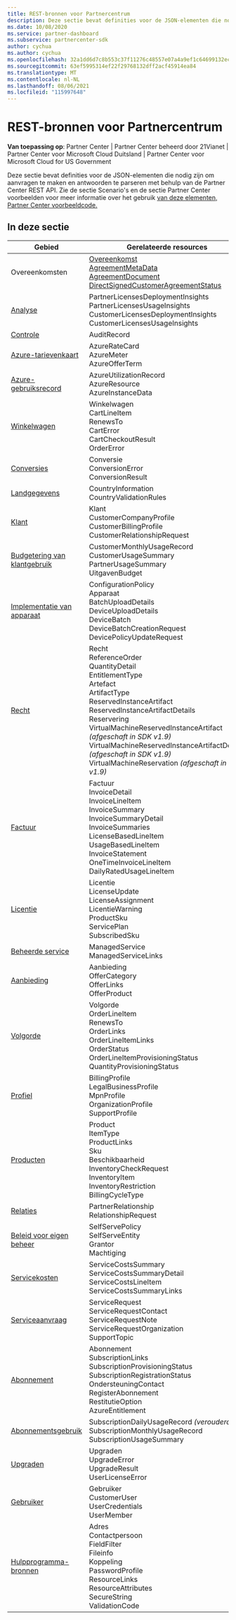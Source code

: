 ```yaml
---
title: REST-bronnen voor Partnercentrum
description: Deze sectie bevat definities voor de JSON-elementen die nodig zijn om aanvragen te maken en antwoorden te parseren met behulp van de Partner Center REST API.
ms.date: 10/08/2020
ms.service: partner-dashboard
ms.subservice: partnercenter-sdk
author: cychua
ms.author: cychua
ms.openlocfilehash: 32a1dd6d7c8b553c37f11276c48557e07a4a9ef1c64699132ece14d1fabbe6a7
ms.sourcegitcommit: 63ef5995314ef22f29768132dff2acf45914ea84
ms.translationtype: MT
ms.contentlocale: nl-NL
ms.lasthandoff: 08/06/2021
ms.locfileid: "115997648"
---
```

# <a name="partner-center-rest-resources"></a>REST-bronnen voor Partnercentrum

**Van toepassing op**: Partner Center | Partner Center beheerd door 21Vianet | Partner Center voor Microsoft Cloud Duitsland | Partner Center voor Microsoft Cloud for US Government

Deze sectie bevat definities voor de JSON-elementen die nodig zijn om aanvragen te maken en antwoorden te parseren met behulp van de Partner Center REST API. Zie de sectie Scenario's en de sectie [](scenarios.md) Partner Center voorbeelden voor meer informatie over het gebruik [van deze elementen, Partner Center voorbeeldcode.](partner-center-samples.md)

## <a name="in-this-section"></a>In deze sectie


| Gebied                                                                    | Gerelateerde resources                                                   |
|---------------------------------------------------------------------|----------------------------------------------------|
| Overeenkomsten                                | [Overeenkomst](agreement-resources.md)<br/>                                            [AgreementMetaData](agreement-metadata-resources.md)<br/>                                                                                 [AgreementDocument](agreement-document-resources.md)<br/>                                                                                       [DirectSignedCustomerAgreementStatus](customer-agreement-direct-sign-status-resource.md)                                                                                                                       |
| [Analyse](analytics-resources.md)                                 | PartnerLicensesDeploymentInsights<br/>                                             PartnerLicensesUsageInsights<br/>                                                                                               CustomerLicensesDeploymentInsights<br/>                                                                                           CustomerLicensesUsageInsights                                                                                               |
| [Controle](auditing-resources.md)                                   | AuditRecord                                        |
| [Azure-tarievenkaart](azure-rate-card-resources.md)                     | AzureRateCard<br/>                                                     AzureMeter<br/>                                                                                                                            AzureOfferTerm<br/>                                                                                                        |
| [Azure-gebruiksrecord](azure-utilization-record-resources.md)   | AzureUtilizationRecord<br/>                                            AzureResource<br/>                                                                                                                            AzureInstanceData<br/>                                                                                                     |
| [Winkelwagen](cart-resources.md)                                           | Winkelwagen<br/>                                                              CartLineItem<br/>                                                                                                                                   RenewsTo<br/>                                                                                                                                   CartError<br/>                                                                                                                                   CartCheckoutResult<br/>                                                                                                                                   OrderError                                                                                                                 |
| [Conversies](conversions-resources.md)                             | Conversie<br/>                                                     ConversionError<br/>      ConversionResult                                                                                 |
| [Landgegevens](country-information-resources.md)             | CountryInformation<br/>                                  CountryValidationRules                                                                                                     |
| [Klant](customer-resources.md)                                   | Klant<br/>                                                                       CustomerCompanyProfile<br/>                                                                                                          CustomerBillingProfile<br/>                                                                                                       CustomerRelationshipRequest                                                                                                |
| [Budgetering van klantgebruik](customer-usage-resources.md)             | CustomerMonthlyUsageRecord<br/>                                      CustomerUsageSummary<br/>                                                                                                               PartnerUsageSummary<br/>                                                                                                                       UitgavenBudget                                                                                                             |
| [Implementatie van apparaat](device-deployment-resources.md)                 | ConfigurationPolicy<br/>                                                   Apparaat<br/>                                                                                                                                   BatchUploadDetails<br/>                                                                                                                                   DeviceUploadDetails<br/>                                                                                                                                   DeviceBatch<br/>                                                                                                                                   DeviceBatchCreationRequest<br/>                                                                                                                        DevicePolicyUpdateRequest                                                                                                  |
| [Recht](entitlement-resources.md)                             | Recht<br/>                                                        ReferenceOrder<br/>                                                                                                                                           QuantityDetail<br/>                                                                                                                         EntitlementType<br/>                                                                                                                                Artefact<br/>                                                                                                                                  ArtifactType<br/>                                                                                                                ReservedInstanceArtifact<br/>                                                                                                                 ReservedInstanceArtifactDetails<br/>                                                                                                          Reservering<br/>                                                                                                      VirtualMachineReservedInstanceArtifact *(afgeschaft in SDK v1.9)*<br/>                                                                                                                           VirtualMachineReservedInstanceArtifactDetails *(afgeschaft in SDK v1.9)*<br/>                                                                                                                                   VirtualMachineReservation *(afgeschaft in SDK v1.9)*                                                                       |
| [Factuur](invoice-resources.md)                                     | Factuur<br/>                                                             InvoiceDetail<br/>                                                                                                                          InvoiceLineItem<br/>                                                                                                                          InvoiceSummary<br/>                                                                                                                          InvoiceSummaryDetail<br/>                                                                                                                          InvoiceSummaries<br/>                                                                                                                          LicenseBasedLineItem<br/>                                                                                                                          UsageBasedLineItem<br/>                                                                                                                  InvoiceStatement<br/>                                                                                                                  OneTimeInvoiceLineItem<br/>                                                                                                                  DailyRatedUsageLineItem                                               |
| [Licentie](license-resources.md)                                     | Licentie<br/>                                                        LicenseUpdate<br/>                                                                                                                      LicenseAssignment<br/>                                                                                                                        LicentieWarning<br/>                                                                                                                              ProductSku<br/>                                                                                                                                 ServicePlan<br/>                                                                                                                                 SubscribedSku                                                                                                              |
| [Beheerde service](managed-service-resources.md)                     | ManagedService<br/>                    ManagedServiceLinks                                                                                                        |
| [Aanbieding](offer-resources.md)                                        | Aanbieding<br/>                                                               OfferCategory<br/>                                                                                                                               OfferLinks<br/>                                                                                                                                OfferProduct                                                                                                               |
| [Volgorde](order-resources.md)                                        | Volgorde<br/>                                                               OrderLineItem<br/>                                                                                                                               RenewsTo<br/>                                                                                                                                  OrderLinks<br/>                                                                                                                               OrderLineItemLinks<br/>                                                                                                                               OrderStatus<br/>                                                                                                                               OrderLineItemProvisioningStatus<br/>                                                                                                                       QuantityProvisioningStatus                                                                                                 |
| [Profiel](profile-resources.md)                                    | BillingProfile<br/>                                              LegalBusinessProfile<br/>                                                                                                                        MpnProfile<br/>                                                                                                                         OrganizationProfile<br/>                                                                                                                        SupportProfile                                                                                                             |
| [Producten](product-resources.md)                                   | Product<br/>                                                               ItemType<br/>                                                                                                                                  ProductLinks<br/>                                                                                                                                       Sku<br/>                                                                                                                                       Beschikbaarheid<br/>                                                                                                                                       InventoryCheckRequest<br>                                                                                                                                   InventoryItem<br/>                                                                                                                                       InventoryRestriction<br>                                                                                                                                    BillingCycleType                                                                                                           |
| [Relaties](relationships-resources.md)                        | PartnerRelationship<br/>                              RelationshipRequest                                                                                                        |
| [Beleid voor eigen beheer](self-serve-policy-resources.md)                  | SelfServePolicy<br/>                   SelfServeEntity<br>                                                                                                                                         Grantor<br/>                                                                                                                                         Machtiging                                                                                                                 |
| [Servicekosten](service-costs-resources.md)                         | ServiceCostsSummary<br/>                                       ServiceCostsSummaryDetail<br>                                                                                                                               ServiceCostsLineItem<br/>                                                                                                                                  ServiceCostsSummaryLinks                                                                                                   |
| [Serviceaanvraag](service-request-resources.md)                     | ServiceRequest<br/>                                          ServiceRequestContact<br/>                                                                                                                                  ServiceRequestNote<br/>                                                                                                                                  ServiceRequestOrganization<br>                                                                                                                              SupportTopic                                                                                                               |
| [Abonnement](subscription-resources.md)                          | Abonnement<br/>                                                SubscriptionLinks<br/>                                                                                                                                  SubscriptionProvisioningStatus<br/>                                                                                                                         SubscriptionRegistrationStatus<br/>                                                                                                                         OndersteuningContact<br/>                                                                                                                         RegisterAbonnement<br/>                                                                                                                             RestitutieOption<br/>                                                                                                                             AzureEntitlement                                                                                                           |
| [Abonnementsgebruik](subscription-usage-resources.md)              | SubscriptionDailyUsageRecord *(verouderd)*<br/>            SubscriptionMonthlyUsageRecord<br/>                                                                                                                         SubscriptionUsageSummary                                                                                                   |
| [Upgraden](upgrade-resources.md)                                    | Upgraden<br/>                                                          UpgradeError<br/>                                                                                                                           UpgradeResult<br/>                                         UserLicenseError                                                                                                           |
| [Gebruiker](user-resources.md)                                          | Gebruiker<br/>                                                             CustomerUser<br/>                                                                                                                            UserCredentials<br/>                                            UserMember                                                                                                                 |
| [Hulpprogramma-bronnen](utility-resources.md)                          | Adres<br/>                                                                Contactpersoon<br/>                                                                                                                                  FieldFilter<br/>                                                                                                                                     Fileinfo<br/>                                                                                                                                        Koppeling<br/>                                                                                                                                       PasswordProfile<br/>                                                                                                                                       ResourceLinks<br/>                                                                                                                                        ResourceAttributes<br>                                                                                                                                      SecureString<br/>                                              ValidationCode                                                                                                             |